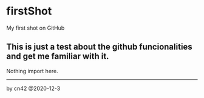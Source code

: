# firstShot
My first shot on GitHub

## This is just a test about the github funcionalities and get me familiar with it.
Nothing import here.


---
by cn42 @2020-12-3
